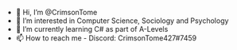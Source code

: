 - 👋 Hi, I’m @CrimsonTome
- 👀 I’m interested in Computer Science, Sociology and Psychology
- 🌱 I’m currently learning C# as part of A-Levels
- 📫 How to reach me - Discord: CrimsonTome427#7459
